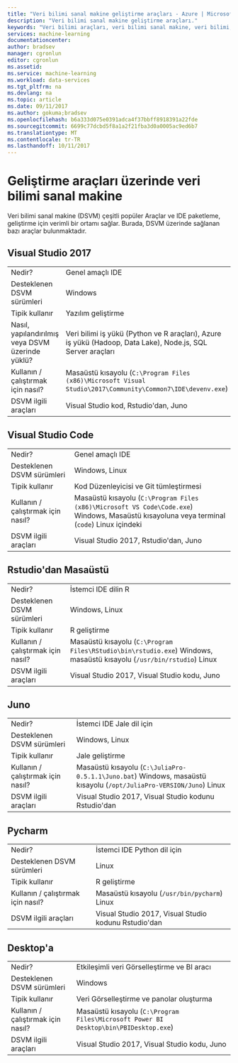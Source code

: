 ```yaml
---
title: "Veri bilimi sanal makine geliştirme araçları - Azure | Microsoft Docs"
description: "Veri bilimi sanal makine geliştirme araçları."
keywords: "Veri bilimi araçları, veri bilimi sanal makine, veri bilimi, linux veri bilimi için Araçlar"
services: machine-learning
documentationcenter: 
author: bradsev
manager: cgronlun
editor: cgronlun
ms.assetid: 
ms.service: machine-learning
ms.workload: data-services
ms.tgt_pltfrm: na
ms.devlang: na
ms.topic: article
ms.date: 09/11/2017
ms.author: gokuma;bradsev
ms.openlocfilehash: b6a333d075e0391adca4f37bbff8918391a22fde
ms.sourcegitcommit: 6699c77dcbd5f8a1a2f21fba3d0a0005ac9ed6b7
ms.translationtype: MT
ms.contentlocale: tr-TR
ms.lasthandoff: 10/11/2017
---
```

# <a name="development-tools-on-the-data-science-virtual-machine"></a>Geliştirme araçları üzerinde veri bilimi sanal makine

Veri bilimi sanal makine (DSVM) çeşitli popüler Araçlar ve IDE paketleme, geliştirme için verimli bir ortamı sağlar. Burada, DSVM üzerinde sağlanan bazı araçlar bulunmaktadır. 

## <a name="visual-studio-2017"></a>Visual Studio 2017  
|    |           |
| ------------- | ------------- |
| Nedir?   | Genel amaçlı IDE      |
| Desteklenen DSVM sürümleri      | Windows      |
| Tipik kullanır      | Yazılım geliştirme    |
| Nasıl, yapılandırılmış veya DSVM üzerinde yüklü?      | Veri bilimi iş yükü (Python ve R araçları), Azure iş yükü (Hadoop, Data Lake), Node.js, SQL Server araçları    |
| Kullanın / çalıştırmak için nasıl?      | Masaüstü kısayolu (`C:\Program Files (x86)\Microsoft Visual Studio\2017\Community\Common7\IDE\devenv.exe`)    |
| DSVM ilgili araçları      |     Visual Studio kod, Rstudio'dan, Juno  |

## <a name="visual-studio-code"></a>Visual Studio Code 
|    |           |
| ------------- | ------------- |
| Nedir?   | Genel amaçlı IDE      |
| Desteklenen DSVM sürümleri      | Windows, Linux     |
| Tipik kullanır      | Kod Düzenleyicisi ve Git tümleştirmesi   |
| Kullanın / çalıştırmak için nasıl?      | Masaüstü kısayolu (`C:\Program Files (x86)\Microsoft VS Code\Code.exe`) Windows, Masaüstü kısayoluna veya terminal (`code`) Linux içindeki    |
| DSVM ilgili araçları      |     Visual Studio 2017, Rstudio'dan, Juno  |

## <a name="rstudio--desktop"></a>Rstudio'dan Masaüstü 
|    |           |
| ------------- | ------------- |
| Nedir?   | İstemci IDE dilin R    |
| Desteklenen DSVM sürümleri      | Windows, Linux      |
| Tipik kullanır      |  R geliştirme     |
| Kullanın / çalıştırmak için nasıl?      | Masaüstü kısayolu (`C:\Program Files\RStudio\bin\rstudio.exe`) Windows, masaüstü kısayolu (`/usr/bin/rstudio`) Linux      |
| DSVM ilgili araçları      |   Visual Studio 2017, Visual Studio kodu, Juno      |

## <a name="juno"></a>Juno 
|    |           |
| ------------- | ------------- |
| Nedir?   | İstemci IDE Jale dil için   |
| Desteklenen DSVM sürümleri      | Windows, Linux      |
| Tipik kullanır      |  Jale geliştirme     |
| Kullanın / çalıştırmak için nasıl?      | Masaüstü kısayolu (`C:\JuliaPro-0.5.1.1\Juno.bat`) Windows, masaüstü kısayolu (`/opt/JuliaPro-VERSION/Juno`) Linux      |
| DSVM ilgili araçları      |   Visual Studio 2017, Visual Studio kodunu Rstudio'dan      |

## <a name="pycharm"></a>Pycharm
|    |           |
| ------------- | ------------- |
| Nedir?   | İstemci IDE Python dil için    |
| Desteklenen DSVM sürümleri      | Linux      |
| Tipik kullanır      |  R geliştirme     |
| Kullanın / çalıştırmak için nasıl?      | Masaüstü kısayolu (`/usr/bin/pycharm`) Linux      |
| DSVM ilgili araçları      |   Visual Studio 2017, Visual Studio kodunu Rstudio'dan      |



## <a name="powerbi-desktop"></a>Desktop'a 
|    |           |
| ------------- | ------------- |
| Nedir?   | Etkileşimli veri Görselleştirme ve BI aracı    |
| Desteklenen DSVM sürümleri      | Windows  |
| Tipik kullanır      |  Veri Görselleştirme ve panolar oluşturma   |
| Kullanın / çalıştırmak için nasıl?      | Masaüstü kısayolu (`C:\Program Files\Microsoft Power BI Desktop\bin\PBIDesktop.exe`)      |
| DSVM ilgili araçları      |   Visual Studio 2017, Visual Studio kodu, Juno      |

